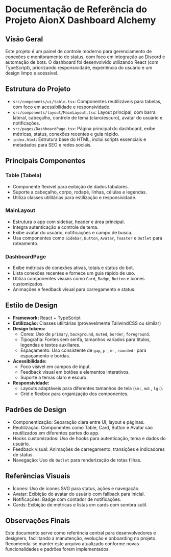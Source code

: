# Documentação de Referência do Projeto AionX Dashboard Alchemy

## Visão Geral
Este projeto é um painel de controle moderno para gerenciamento de conexões e monitoramento de status, com foco em integração ao Discord e automação de bots. O dashboard foi desenvolvido utilizando React (com TypeScript), priorizando responsividade, experiência do usuário e um design limpo e acessível.


## Estrutura do Projeto

- `src/components/ui/table.tsx`: Componentes reutilizáveis para tabelas, com foco em acessibilidade e responsividade.
- `src/components/layout/MainLayout.tsx`: Layout principal, com barra lateral, cabeçalho, controle de tema (claro/escuro), avatar do usuário e notificações.
- `src/pages/DashboardPage.tsx`: Página principal do dashboard, exibe métricas, status, conexões recentes e guia rápido.
- `index.html`: Estrutura base do HTML, inclui scripts essenciais e metadados para SEO e redes sociais.

## Principais Componentes

### Table (Tabela)
- Componente flexível para exibição de dados tabulares.
- Suporte a cabeçalho, corpo, rodapé, linhas, células e legendas.
- Utiliza classes utilitárias para estilização e responsividade.

### MainLayout
- Estrutura o app com sidebar, header e área principal.
- Integra autenticação e controle de tema.
- Exibe avatar do usuário, notificações e campo de busca.
- Usa componentes como `Sidebar`, `Button`, `Avatar`, `Toaster` e `Outlet` para roteamento.

### DashboardPage
- Exibe métricas de conexões ativas, totais e status do bot.
- Lista conexões recentes e fornece um guia rápido de uso.
- Utiliza componentes visuais como `Card`, `Badge`, `Button` e ícones customizados.
- Animações e feedback visual para carregamento e status.

## Estilo de Design

- **Framework:** React + TypeScript
- **Estilização:** Classes utilitárias (provavelmente TailwindCSS ou similar)
- **Design tokens:**
  - Cores: Uso de `primary`, `background`, `muted`, `border`, `foreground`.
  - Tipografia: Fontes sem serifa, tamanhos variados para títulos, legendas e textos auxiliares.
  - Espaçamento: Uso consistente de `gap`, `p-`, `m-`, `rounded-` para espaçamento e bordas.
- **Acessibilidade:**
  - Foco visível em campos de input.
  - Feedback visual em botões e elementos interativos.
  - Suporte a temas claro e escuro.
- **Responsividade:**
  - Layouts adaptáveis para diferentes tamanhos de tela (`sm:`, `md:`, `lg:`).
  - Grid e flexbox para organização dos componentes.

## Padrões de Design

- Componentização: Separação clara entre UI, layout e páginas.
- Reutilização: Componentes como Table, Card, Button e Avatar são reutilizados em diferentes partes do app.
- Hooks customizados: Uso de hooks para autenticação, tema e dados do usuário.
- Feedback visual: Animações de carregamento, transições e indicadores de status.
- Navegação: Uso de `Outlet` para renderização de rotas filhas.

## Referências Visuais

- Ícones: Uso de ícones SVG para status, ações e navegação.
- Avatar: Exibição do avatar do usuário com fallback para inicial.
- Notificações: Badge com contador de notificações.
- Cards: Exibição de métricas e listas em cards com sombra sutil.

## Observações Finais

Este documento serve como referência central para desenvolvedores e designers, facilitando a manutenção, evolução e onboarding no projeto. Recomenda-se manter este arquivo atualizado conforme novas funcionalidades e padrões forem implementados.